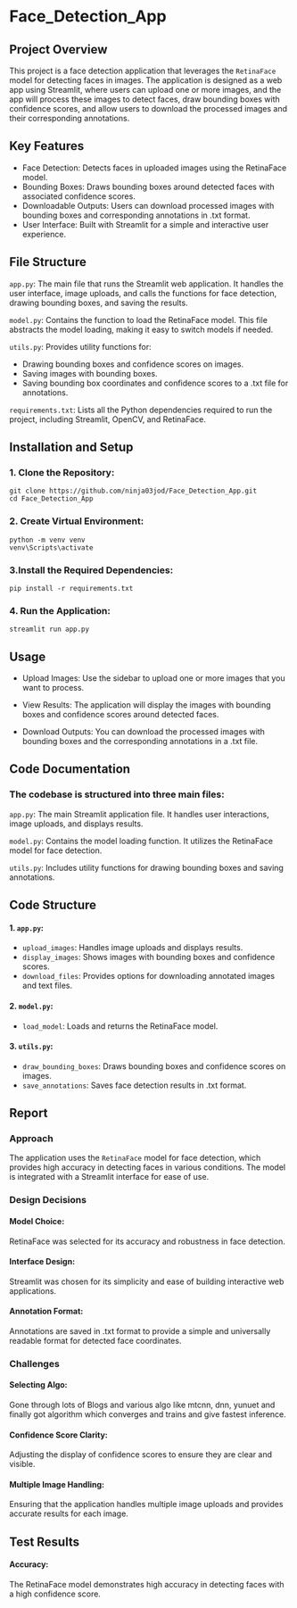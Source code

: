 # Face_Detection_App

## Project Overview
This project is a face detection application that leverages the `RetinaFace` model for detecting faces in images. The application is designed as a web app using Streamlit, where users can upload one or more images, and the app will process these images to detect faces, draw bounding boxes with confidence scores, and allow users to download the processed images and their corresponding annotations.

## Key Features
- Face Detection: Detects faces in uploaded images using the RetinaFace model.
- Bounding Boxes: Draws bounding boxes around detected faces with associated confidence scores.
- Downloadable Outputs: Users can download processed images with bounding boxes and corresponding annotations in .txt format.
- User Interface: Built with Streamlit for a simple and interactive user experience.

## File Structure
`app.py`: The main file that runs the Streamlit web application. It handles the user interface, image uploads, and calls the functions for face detection, drawing bounding boxes, and saving the results.

`model.py`: Contains the function to load the RetinaFace model. This file abstracts the model loading, making it easy to switch models if needed.

`utils.py`: Provides utility functions for:

- Drawing bounding boxes and confidence scores on images.
- Saving images with bounding boxes.
- Saving bounding box coordinates and confidence scores to a .txt file for annotations.

`requirements.txt`: Lists all the Python dependencies required to run the project, including Streamlit, OpenCV, and RetinaFace.

## Installation and Setup

### 1. Clone the Repository:
```
git clone https://github.com/ninja03jod/Face_Detection_App.git
cd Face_Detection_App
```

### 2. Create Virtual Environment:
```
python -m venv venv
venv\Scripts\activate
```

### 3.Install the Required Dependencies:
```
pip install -r requirements.txt
```

### 4. Run the Application:
```
streamlit run app.py
```

## Usage

- Upload Images: Use the sidebar to upload one or more images that you want to process.

- View Results: The application will display the images with bounding boxes and confidence scores around detected faces.

- Download Outputs: You can download the processed images with bounding boxes and the corresponding annotations in a .txt file.

## Code Documentation

### The codebase is structured into three main files:

`app.py`: The main Streamlit application file. It handles user interactions, image uploads, and displays results.

`model.py`: Contains the model loading function. It utilizes the RetinaFace model for face detection.

`utils.py`: Includes utility functions for drawing bounding boxes and saving annotations.

## Code Structure

#### 1. `app.py`:

- `upload_images`: Handles image uploads and displays results.
- `display_images`: Shows images with bounding boxes and confidence scores.
- `download_files`: Provides options for downloading annotated images and text files.

#### 2. `model.py`:

- `load_model`: Loads and returns the RetinaFace model.

#### 3. `utils.py`:

- `draw_bounding_boxes`: Draws bounding boxes and confidence scores on images.
- `save_annotations`: Saves face detection results in .txt format.

## Report

### Approach
The application uses the `RetinaFace` model for face detection, which provides high accuracy in detecting faces in various conditions. The model is integrated with a Streamlit interface for ease of use.

### Design Decisions

#### Model Choice: 
RetinaFace was selected for its accuracy and robustness in face detection.
#### Interface Design: 
Streamlit was chosen for its simplicity and ease of building interactive web applications.
#### Annotation Format: 
Annotations are saved in .txt format to provide a simple and universally readable format for detected face coordinates.

### Challenges
#### Selecting Algo:
Gone through lots of Blogs and various algo like mtcnn, dnn, yunuet and finally got algorithm which converges and trains and give fastest inference.
#### Confidence Score Clarity: 
Adjusting the display of confidence scores to ensure they are clear and visible.
#### Multiple Image Handling: 
Ensuring that the application handles multiple image uploads and provides accurate results for each image.

## Test Results

#### Accuracy: 
The RetinaFace model demonstrates high accuracy in detecting faces with a high confidence score.

